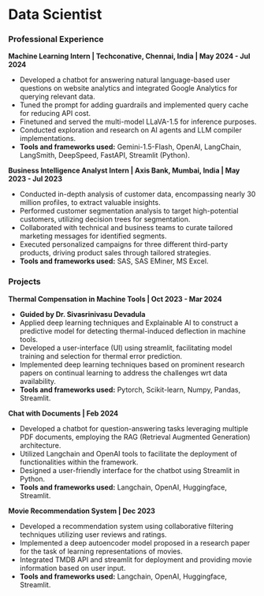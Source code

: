 # Data Scientist

### Professional Experience
**Machine Learning Intern | Techconative, Chennai, India | May 2024 - Jul 2024**
* Developed a chatbot for answering natural language-based user questions on website analytics and integrated Google Analytics for querying relevant data.
* Tuned the prompt for adding guardrails and implemented query cache for reducing API cost.
* Finetuned and served the multi-model LLaVA-1.5 for inference purposes.
* Conducted exploration and research on AI agents and LLM compiler implementations.
* **Tools and frameworks used:** Gemini-1.5-Flash, OpenAI, LangChain, LangSmith, DeepSpeed, FastAPI, Streamlit (Python).

**Business Intelligence Analyst Intern | Axis Bank, Mumbai, India | May 2023 - Jul 2023**
* Conducted in-depth analysis of customer data, encompassing nearly 30 million profiles, to extract valuable insights.
* Performed customer segmentation analysis to target high-potential customers, utilizing decision trees for segmentation.
* Collaborated with technical and business teams to curate tailored marketing messages for identified segments.
* Executed personalized campaigns for three different third-party products, driving product sales through tailored strategies.
* **Tools and frameworks used:** SAS, SAS EMiner, MS Excel.

### Projects

**Thermal Compensation in Machine Tools | Oct 2023 - Mar 2024**
* **Guided by Dr. Sivasrinivasu Devadula**
* Applied deep learning techniques and Explainable AI to construct a predictive model for detecting thermal-induced deflection in machine tools.
* Developed a user-interface (UI) using streamlit, facilitating model training and selection for thermal error prediction.
* Implemented deep learning techniques based on prominent research papers on continual learning to address the challenges wrt data availability.
* **Tools and frameworks used:** Pytorch, Scikit-learn, Numpy, Pandas, Streamlit.

**Chat with Documents | Feb 2024**
* Developed a chatbot for question-answering tasks leveraging multiple PDF documents, employing the RAG (Retrieval Augmented Generation) architecture.
* Utilized Langchain and OpenAI tools to facilitate the deployment of functionalities within the framework.
* Designed a user-friendly interface for the chatbot using Streamlit in Python.
* **Tools and frameworks used:** Langchain, OpenAI, Huggingface, Streamlit.

**Movie Recommendation System | Dec 2023**
* Developed a recommendation system using collaborative filtering techniques utilizing user reviews and ratings.
* Implemented a deep autoencoder model proposed in a research paper for the task of learning representations of movies.
* Integrated TMDB API and streamlit for deployment and providing movie information based on user input.
* **Tools and frameworks used:** Langchain, OpenAI, Huggingface, Streamlit.

